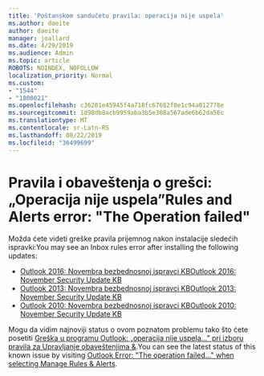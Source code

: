 ```yaml
---
title: 'Poštanskom sandučetu pravila: operacija nije uspela'
ms.author: daeite
author: daeite
manager: joallard
ms.date: 4/29/2019
ms.audience: Admin
ms.topic: article
ROBOTS: NOINDEX, NOFOLLOW
localization_priority: Normal
ms.custom:
- "1544"
- "1800021"
ms.openlocfilehash: c36201e45945f4a718fc67682f8e1c94a012778e
ms.sourcegitcommit: 1d98db8acb9959aba3b5e308a567ade6b62da56c
ms.translationtype: MT
ms.contentlocale: sr-Latn-RS
ms.lasthandoff: 08/22/2019
ms.locfileid: "36499699"
---
```

# <a name="rules-and-alerts-error-the-operation-failed"></a><span data-ttu-id="fa47e-102">Pravila i obaveštenja o grešci: „Operacija nije uspela”</span><span class="sxs-lookup"><span data-stu-id="fa47e-102">Rules and Alerts error: "The Operation failed"</span></span>

<span data-ttu-id="fa47e-103">Možda ćete videti greške pravila prijemnog nakon instalacije sledećih ispravki:</span><span class="sxs-lookup"><span data-stu-id="fa47e-103">You may see an Inbox rules error after installing the following updates:</span></span>

- [<span data-ttu-id="fa47e-104">Outlook 2016: Novembra bezbednosnoj ispravci KB</span><span class="sxs-lookup"><span data-stu-id="fa47e-104">Outlook 2016: November Security Update KB</span></span>](https://support.microsoft.com/help/4461506)
- [<span data-ttu-id="fa47e-105">Outlook 2013: Novembra bezbednosnoj ispravci KB</span><span class="sxs-lookup"><span data-stu-id="fa47e-105">Outlook 2013: November Security Update KB</span></span>](https://support.microsoft.com/help/4461486)
- [<span data-ttu-id="fa47e-106">Outlook 2010: Novembra bezbednosnoj ispravci KB</span><span class="sxs-lookup"><span data-stu-id="fa47e-106">Outlook 2010: November Security Update KB</span></span>](https://support.microsoft.com/help/4461585)

<span data-ttu-id="fa47e-107">Mogu da vidim najnoviji status o ovom poznatom problemu tako što ćete posetiti [Greška u programu Outlook: „operacija nije uspela...” pri izboru pravila za Upravljanje obaveštenjima &](https://support.office.com/article/Outlook-Error-The-operation-failed-when-selecting-Manage-Rules-Alerts-64b6ff77-98c2-4564-9cbf-25bd8e17fb8b%20).</span><span class="sxs-lookup"><span data-stu-id="fa47e-107">You can see the latest status of this known issue by visiting [Outlook Error: "The operation failed..." when selecting Manage Rules & Alerts](https://support.office.com/article/Outlook-Error-The-operation-failed-when-selecting-Manage-Rules-Alerts-64b6ff77-98c2-4564-9cbf-25bd8e17fb8b%20).</span></span>